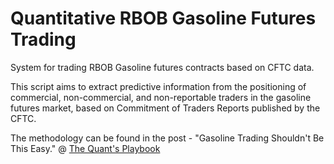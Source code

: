 # Quantitative RBOB Gasoline Futures Trading
System for trading RBOB Gasoline futures contracts based on CFTC data.

This script aims to extract predictive information from the positioning of commercial, non-commercial, and non-reportable traders in the gasoline futures market, based on Commitment of Traders Reports published by the CFTC.

The methodology can be found in the post - "Gasoline Trading Shouldn't Be This Easy." @ [The Quant's Playbook](https://quantgalore.substack.com/)
